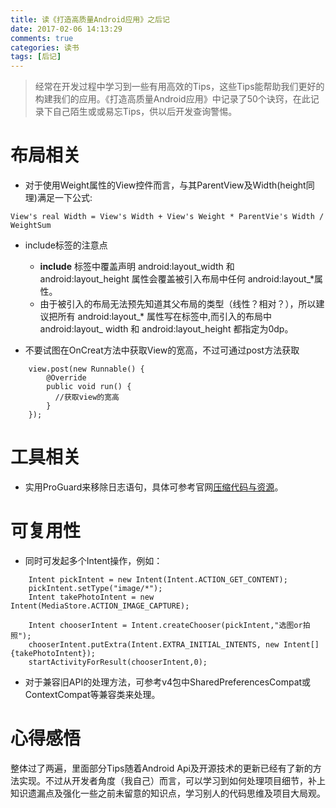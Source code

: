 ```yaml
---
title: 读《打造高质量Android应用》之后记
date: 2017-02-06 14:13:29
comments: true
categories: 读书
tags: [后记]
---
```

<!--more-->

> 经常在开发过程中学习到一些有用高效的Tips，这些Tips能帮助我们更好的构建我们的应用。《打造高质量Android应用》中记录了50个诀窍，在此记录下自己陌生或或易忘Tips，供以后开发查询警惕。

# 布局相关

* 对于使用Weight属性的View控件而言，与其ParentView及Width(height同理)满足一下公式:
```
View's real Width = View's Width + View's Weight * ParentVie's Width / WeightSum
```

* include标签的注意点
	* **include** 标签中覆盖声明 android:layout\_width 和 android:layout\_height 属性会覆盖被引入布局中任何 android:layout\_\*属性。
	* 由于被引入的布局无法预先知道其父布局的类型（线性？相对？），所以建议把所有 android:layout\_\* 属性写在标签中,而引入的布局中 android:layout\_ width 和 android:layout\_height 都指定为0dp。

	
* 不要试图在OnCreat方法中获取View的宽高，不过可通过post方法获取
```
	view.post(new Runnable() {
		@Override
		public void run() {
		  //获取view的宽高
		}
	});
```

# 工具相关

* 实用ProGuard来移除日志语句，具体可参考官网[压缩代码与资源](https://developer.android.com/studio/build/shrink-code.html?hl=zh-cn#shrink-code)。

# 可复用性

* 同时可发起多个Intent操作，例如：
```
	Intent pickIntent = new Intent(Intent.ACTION_GET_CONTENT);
	pickIntent.setType("image/*");
	Intent takePhotoIntent = new Intent(MediaStore.ACTION_IMAGE_CAPTURE);

	Intent chooserIntent = Intent.createChooser(pickIntent,"选图or拍照");
	chooserIntent.putExtra(Intent.EXTRA_INITIAL_INTENTS, new Intent[]{takePhotoIntent});
	startActivityForResult(chooserIntent,0);
```

* 对于兼容旧API的处理方法，可参考v4包中SharedPreferencesCompat或ContextCompat等兼容类来处理。

# 心得感悟
整体过了两遍，里面部分Tips随着Android Api及开源技术的更新已经有了新的方法实现。不过从开发者角度（我自己）而言，可以学习到如何处理项目细节，补上知识遗漏点及强化一些之前未留意的知识点，学习别人的代码思维及项目大局观。




	



